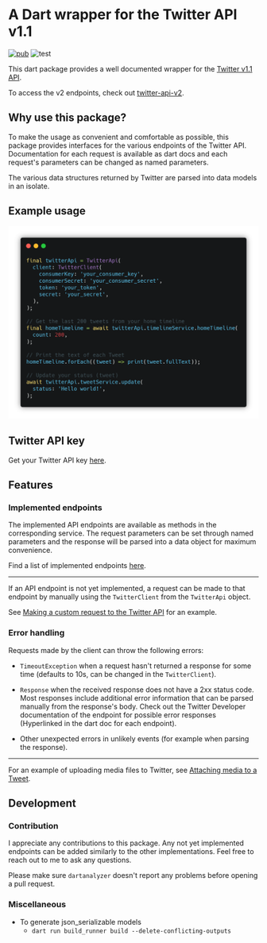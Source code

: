 # A Dart wrapper for the Twitter API v1.1

[![pub](https://img.shields.io/pub/v/dart_twitter_api)](https://pub.dev/packages/dart_twitter_api)
![test](https://github.com/robertodoering/twitter_api/workflows/test/badge.svg?branch=master)

This dart package provides a well documented wrapper for the [Twitter v1.1
API](https://developer.twitter.com/en/docs/twitter-api/v1).

To access the v2 endpoints, check out [twitter-api-v2](https://github.com/twitter-dart/twitter-api-v2).

## Why use this package?

To make the usage as convenient and comfortable as possible, this package provides
interfaces for the various endpoints of the Twitter API. Documentation for each
request is available as dart docs and each request's parameters can be changed as
named parameters.

The various data structures returned by Twitter are parsed into data models in
an isolate.

## Example usage

![example](.media/example.png)

## Twitter API key

Get your Twitter API key
[here](https://developer.twitter.com/en/apply-for-access).

## Features

### Implemented endpoints

The implemented API endpoints are available as methods in the corresponding
service. The request parameters can be set through named parameters and the
response will be parsed into a data object for maximum convenience.

Find a list of implemented endpoints [here](https://github.com/robertodoering/twitter_api/wiki/Implemented-API-endpoints).

---

If an API endpoint is not yet implemented, a request can be made to that
endpoint by manually using the `TwitterClient` from the `TwitterApi` object.

See [Making a custom request to the Twitter
API](https://github.com/robertodoering/twitter_api/wiki/Making-a-custom-request-to-the-Twitter-API)
for an example.

### Error handling

Requests made by the client can throw the following errors:

* `TimeoutException` when a request hasn't returned a response for some time
  (defaults to 10s, can be changed in the `TwitterClient`).

* `Response` when the received response does not have a 2xx status code. Most
  responses include additional error information that can be parsed manually
  from the response's body. Check out the Twitter Developer documentation of
  the endpoint for possible error responses (Hyperlinked in the dart doc for
  each endpoint).

* Other unexpected errors in unlikely events (for example when parsing the
  response).

---

For an example of uploading media files to Twitter, see [Attaching media to a
Tweet](https://github.com/robertodoering/twitter_api/wiki/Attaching-media-to-a-Tweet).

## Development

### Contribution

I appreciate any contributions to this package. Any not yet implemented endpoints can
be added similarly to the other implementations. Feel free to reach out to me to ask any questions.

Please make sure `dartanalyzer` doesn't report any problems before opening a pull request.

### Miscellaneous

- To generate json_serializable models
  - `dart run build_runner build --delete-conflicting-outputs`
